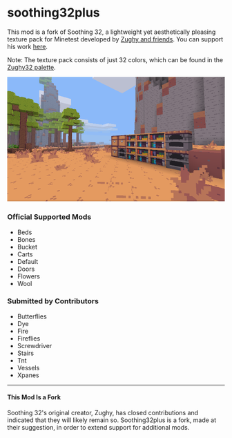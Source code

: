 # soothing32plus

This mod is a fork of Soothing 32, a lightweight yet aesthetically pleasing texture pack for Minetest developed by <a href="https://gitlab.com/zughy-friends-minetest/soothing-32">Zughy and friends</a>. You can support his work <a href="https://liberapay.com/EticaDigitale/donate">here</a>.

Note: The texture pack consists of just 32 colors, which can be found in the <a href="https://lospec.com/palette-list/zughy-32">Zughy32 palette</a>.

![Soothing 32](screenshot.png)  

### Official Supported Mods
* Beds
* Bones
* Bucket
* Carts
* Default
* Doors
* Flowers
* Wool

### Submitted by Contributors
* Butterflies
* Dye
* Fire
* Fireflies
* Screwdriver
* Stairs
* Tnt
* Vessels
* Xpanes

---

#### This Mod Is a Fork
Soothing 32's original creator, Zughy, has closed contributions and indicated that they will likely remain so. Soothing32plus is a fork, made at their suggestion, in order to extend support for additional mods.

